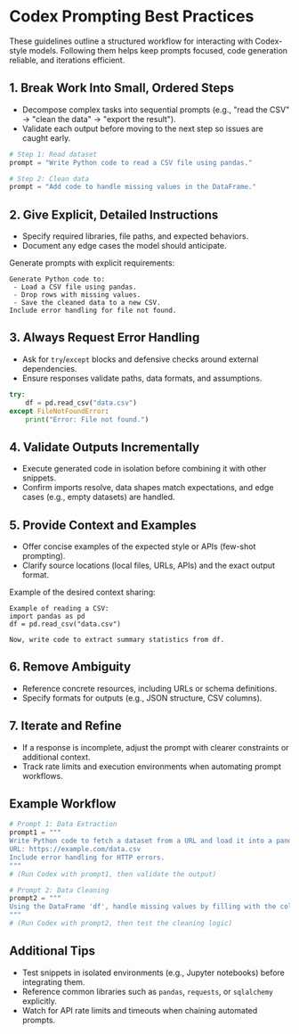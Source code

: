 # Codex Prompting Best Practices

These guidelines outline a structured workflow for interacting with Codex-style
models. Following them helps keep prompts focused, code generation reliable, and
iterations efficient.

## 1. Break Work Into Small, Ordered Steps

- Decompose complex tasks into sequential prompts (e.g., "read the CSV" → "clean
  the data" → "export the result").
- Validate each output before moving to the next step so issues are caught
  early.

```python
# Step 1: Read dataset
prompt = "Write Python code to read a CSV file using pandas."

# Step 2: Clean data
prompt = "Add code to handle missing values in the DataFrame."
```

## 2. Give Explicit, Detailed Instructions

- Specify required libraries, file paths, and expected behaviors.
- Document any edge cases the model should anticipate.

Generate prompts with explicit requirements:

```
Generate Python code to:
 - Load a CSV file using pandas.
 - Drop rows with missing values.
 - Save the cleaned data to a new CSV.
Include error handling for file not found.
```

## 3. Always Request Error Handling

- Ask for `try`/`except` blocks and defensive checks around external
  dependencies.
- Ensure responses validate paths, data formats, and assumptions.

```python
try:
    df = pd.read_csv("data.csv")
except FileNotFoundError:
    print("Error: File not found.")
```

## 4. Validate Outputs Incrementally

- Execute generated code in isolation before combining it with other snippets.
- Confirm imports resolve, data shapes match expectations, and edge cases (e.g.,
  empty datasets) are handled.

## 5. Provide Context and Examples

- Offer concise examples of the expected style or APIs (few-shot prompting).
- Clarify source locations (local files, URLs, APIs) and the exact output
  format.

Example of the desired context sharing:

```
Example of reading a CSV:
import pandas as pd
df = pd.read_csv("data.csv")

Now, write code to extract summary statistics from df.
```

## 6. Remove Ambiguity

- Reference concrete resources, including URLs or schema definitions.
- Specify formats for outputs (e.g., JSON structure, CSV columns).

## 7. Iterate and Refine

- If a response is incomplete, adjust the prompt with clearer constraints or
  additional context.
- Track rate limits and execution environments when automating prompt workflows.

## Example Workflow

```python
# Prompt 1: Data Extraction
prompt1 = """
Write Python code to fetch a dataset from a URL and load it into a pandas DataFrame.
URL: https://example.com/data.csv
Include error handling for HTTP errors.
"""
# (Run Codex with prompt1, then validate the output)

# Prompt 2: Data Cleaning
prompt2 = """
Using the DataFrame 'df', handle missing values by filling with the column mean.
"""
# (Run Codex with prompt2, then test the cleaning logic)
```

## Additional Tips

- Test snippets in isolated environments (e.g., Jupyter notebooks) before
  integrating them.
- Reference common libraries such as `pandas`, `requests`, or `sqlalchemy`
  explicitly.
- Watch for API rate limits and timeouts when chaining automated prompts.

